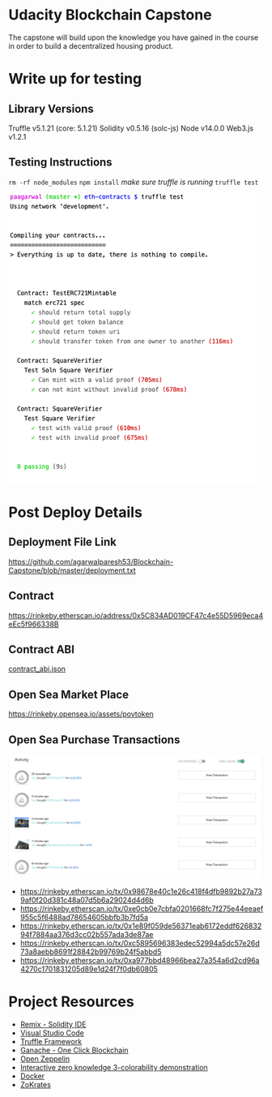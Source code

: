 # Udacity Blockchain Capstone

The capstone will build upon the knowledge you have gained in the course in order to build a decentralized housing product. 

# Write up for testing

## Library Versions
Truffle v5.1.21 (core: 5.1.21)
Solidity v0.5.16 (solc-js)
Node v14.0.0
Web3.js v1.2.1

## Testing Instructions
`rm -rf node_modules`
`npm install`
*make sure truffle is running*
`truffle test`

![tests_passing](images/tests_passing.png)


# Post Deploy Details
## Deployment File Link
https://github.com/agarwalparesh53/Blockchain-Capstone/blob/master/deployment.txt

## Contract 
https://rinkeby.etherscan.io/address/0x5C834AD019CF47c4e55D5969eca4eEc5f966338B

## Contract ABI
[contract_abi.json](contract_abi.json)

## Open Sea Market Place
https://rinkeby.opensea.io/assets/povtoken

## Open Sea Purchase Transactions

![purchase transactions](images/opensea_transactions.png)

- https://rinkeby.etherscan.io/tx/0x98678e40c1e26c418f4dfb9892b27a739af0f20d381c48a07d5b6a29024d4d6b
- https://rinkeby.etherscan.io/tx/0xe0cb0e7cbfa0201668fc7f275e44eeaef955c5f6488ad78654605bbfb3b7fd5a
- https://rinkeby.etherscan.io/tx/0x1e89f059de56371eab6172eddf62683294f7884aa376d3cc02b557ada3de87ae
- https://rinkeby.etherscan.io/tx/0xc5895696383edec52994a5dc57e26d73a8aebb8691f28842b99769b24f5abbd5
- https://rinkeby.etherscan.io/tx/0xa977bbd48966bea27a354a6d2cd96a4270c1701831205d89e1d24f7f0db60805

# Project Resources

* [Remix - Solidity IDE](https://remix.ethereum.org/)
* [Visual Studio Code](https://code.visualstudio.com/)
* [Truffle Framework](https://truffleframework.com/)
* [Ganache - One Click Blockchain](https://truffleframework.com/ganache)
* [Open Zeppelin ](https://openzeppelin.org/)
* [Interactive zero knowledge 3-colorability demonstration](http://web.mit.edu/~ezyang/Public/graph/svg.html)
* [Docker](https://docs.docker.com/install/)
* [ZoKrates](https://github.com/Zokrates/ZoKrates)

